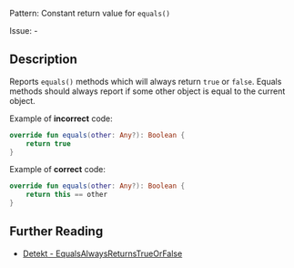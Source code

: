 Pattern: Constant return value for `equals()`

Issue: -

## Description

Reports `equals()` methods which will always return `true` or `false`. Equals methods should always report if some other object is equal to the current object.

Example of **incorrect** code:

```kotlin
override fun equals(other: Any?): Boolean {
    return true
}
```

Example of **correct** code:

```kotlin
override fun equals(other: Any?): Boolean {
    return this == other
}
```

## Further Reading

* [Detekt - EqualsAlwaysReturnsTrueOrFalse](https://arturbosch.github.io/detekt/potential-bugs.html#equalsalwaysreturnstrueorfalse)